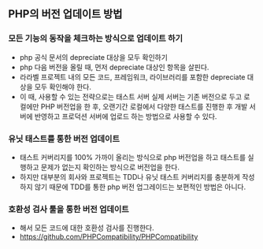 ## PHP의 버전 업데이트 방법

### 모든 기능의 동작을 체크하는 방식으로 업데이트 하기
- php 공식 문서의 depreciate 대상을 모두 확인하기
- php 다음 버전을 올릴 때, 먼저 depreciate 대상인 항목을 살핀다.
- 라라벨 프로젝트 내의 모든 코드, 프레임워크, 라이브러리를 포함한 depreciate 대상을 모두 확인해야 한다.
- 이 때, 사용할 수 있는 전략으로는 태스트 서버 실제 서버는 기존 버전으로 두고 로컬에만 PHP 버전업을 한 후, 오랜기간 로컬에서 다양한 태스트를 진행한 후 개발 서버에 반영하고 프로덕션 서버에 업로드 하는 방법으로 사용할 수 있다.

### 유닛 태스트를 통한 버전 업데이트
- 태스트 커버리지를 100% 가까이 올리는 방식으로 php 버전업을 하고 태스트를 실행하고 문제가 없는지 확인하는 방식으로 버전업을 한다.
- 하지만 대부분의 회사와 프로젝트는 TDD나 유닛 태스트 커버리지를 충분하게 작성하지 않기 때문에 TDD를 통한 php 버전 업그레이드는 보편적인 방법은 아니다.

### 호환성 검사 툴을 통한 버전 업데이트
- 해서 모든 코드에 대한 호환성 검사를 진행한다.
- https://github.com/PHPCompatibility/PHPCompatibility
